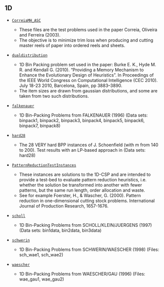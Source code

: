 ## 1D

- [`CorreiaMH_ASC`](CorreiaMH_ASC) 
    - These files are the test problems used in the paper Correia, Oliveira and Ferreira (2003). 
    - The objective is to minimize trim loss when producing and cutting master reels of paper into ordered reels and sheets.

- [`dualdistribution`](dualdistribution)
   - 1D Bin Packing problem set used in the paper: Burke E. K., Hyde M. R. and Kendall G. (2010). “Providing a Memory Mechanism to Enhance the Evolutionary Design of Heuristics”. In Proceedings of the IEEE World Congress on Computational Intelligence (CEC 2010). July 18-23 2010, Barcelona, Spain, pp 3883–3890. 
   - The item sizes are drawn from gaussian distributions, and some are taken from two such distributions.

- [`falkenauer`](falkenauer) 
    - 1D Bin-Packing Problems from FALKENAUER (1996) (Data sets: binpack1, binpack2, binpack3, binpack4, binpack5, binpack6, binpack7, binpack8)

- [`hard28`](hard28)
    - The 28 VERY hard BPP instances of J. Schoenfield (with m from 140 to 200). Test results with an LP-based approach in (Data sets: hard28)

- [`PatternReductionTestInstances`](PatternReductionTestInstances)
    - These instances are solutions to the 1D-CSP and are intended to provide a test-bed to evaluate pattern reduction heuristics, i.e. whether the solution be transformed into another with fewer patterns, but the same run length, order allocation and waste. 
    - See for example Foerster, H., & Wascher, G. (2000). Pattern reduction in one-dimensional cutting stock problems. International Journal of Production Research, 1657-1676.

- [`scholl`](scholl)
    - 1D Bin-Packing Problems from SCHOLL/KLEIN/JUERGENS (1997) (Data sets: bin1data, bin2data, bin3data)

- [`schwerin`](schwerin)
    - 1D Bin-Packing Problems from SCHWERIN/WAESCHER (1998) (Files: sch_wae1, sch_wae2)

- [`waescher`](waescher)
    - 1D Bin-Packing Problems from WAESCHER/GAU (1996) (Files: wae_gau1, wae_gau2)